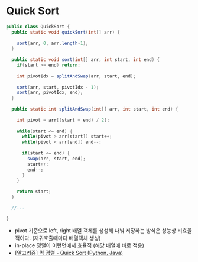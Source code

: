 # Quick Sort



```java
public class QuickSort {
  public static void quickSort(int[] arr) {
      
    sort(arr, 0, arr.length-1);
  }
  
  public static void sort(int[] arr, int start, int end) {
    if(start >= end) return;
    
    int pivotIdx = splitAndSwap(arr, start, end);
    
    sort(arr, start, pivotIdx - 1);
    sort(arr, pivotIdx, end);
  }
  
  public static int splitAndSwap(int[] arr, int start, int end) {
    
    int pivot = arr[(start + end) / 2];
    
    while(start <= end) {
      while(pivot > arr[start]) start++; 
      while(pivot < arr[end]) end--;
      
      if(start <= end) {
        swap(arr, start, end);
        start++;
        end--;
      }
    }
    
    return start;
  }

  //...

}

```
- pivot 기준으로 left, right 배열 객체를 생성해 나눠 저장하는 방식은 성능상 비효율적이다. (재귀호출때마다 배열객체 생성)
- in-place 정렬이 이런면에서 효율적 (해당 배열에 바로 적용)
- [[알고리즘] 퀵 정렬 - Quick Sort (Python, Java)](https://www.daleseo.com/sort-quick/)